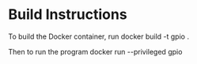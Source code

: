 # Build Instructions

To build the Docker container, run
  docker build -t gpio .
  
Then to run the program
  docker run --privileged gpio
